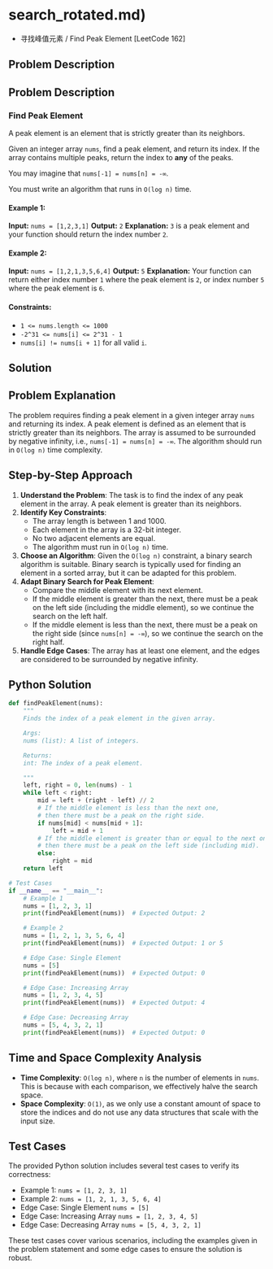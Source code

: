 # search_rotated.md)
- 寻找峰值元素 / Find Peak Element [LeetCode 162]

## Problem Description

## Problem Description

### Find Peak Element

A peak element is an element that is strictly greater than its neighbors.

Given an integer array `nums`, find a peak element, and return its index. If the array contains multiple peaks, return the index to **any** of the peaks.

You may imagine that `nums[-1] = nums[n] = -∞`.

You must write an algorithm that runs in `O(log n)` time.

#### Example 1:

**Input:** `nums = [1,2,3,1]`
**Output:** `2`
**Explanation:** `3` is a peak element and your function should return the index number `2`.

#### Example 2:

**Input:** `nums = [1,2,1,3,5,6,4]`
**Output:** `5`
**Explanation:** Your function can return either index number `1` where the peak element is `2`, or index number `5` where the peak element is `6`.

#### Constraints:

* `1 <= nums.length <= 1000`
* `-2^31 <= nums[i] <= 2^31 - 1`
* `nums[i] != nums[i + 1]` for all valid `i`.

## Solution

## Problem Explanation

The problem requires finding a peak element in a given integer array `nums` and returning its index. A peak element is defined as an element that is strictly greater than its neighbors. The array is assumed to be surrounded by negative infinity, i.e., `nums[-1] = nums[n] = -∞`. The algorithm should run in `O(log n)` time complexity.

## Step-by-Step Approach

1. **Understand the Problem**: The task is to find the index of any peak element in the array. A peak element is greater than its neighbors.
2. **Identify Key Constraints**:
   - The array length is between 1 and 1000.
   - Each element in the array is a 32-bit integer.
   - No two adjacent elements are equal.
   - The algorithm must run in `O(log n)` time.
3. **Choose an Algorithm**: Given the `O(log n)` constraint, a binary search algorithm is suitable. Binary search is typically used for finding an element in a sorted array, but it can be adapted for this problem.
4. **Adapt Binary Search for Peak Element**:
   - Compare the middle element with its next element.
   - If the middle element is greater than the next, there must be a peak on the left side (including the middle element), so we continue the search on the left half.
   - If the middle element is less than the next, there must be a peak on the right side (since `nums[n] = -∞`), so we continue the search on the right half.
5. **Handle Edge Cases**: The array has at least one element, and the edges are considered to be surrounded by negative infinity.

## Python Solution

```python
def findPeakElement(nums):
    """
    Finds the index of a peak element in the given array.

    Args:
    nums (list): A list of integers.

    Returns:
    int: The index of a peak element.

    """
    left, right = 0, len(nums) - 1
    while left < right:
        mid = left + (right - left) // 2
        # If the middle element is less than the next one, 
        # then there must be a peak on the right side.
        if nums[mid] < nums[mid + 1]:
            left = mid + 1
        # If the middle element is greater than or equal to the next one, 
        # then there must be a peak on the left side (including mid).
        else:
            right = mid
    return left

# Test Cases
if __name__ == "__main__":
    # Example 1
    nums = [1, 2, 3, 1]
    print(findPeakElement(nums))  # Expected Output: 2

    # Example 2
    nums = [1, 2, 1, 3, 5, 6, 4]
    print(findPeakElement(nums))  # Expected Output: 1 or 5

    # Edge Case: Single Element
    nums = [5]
    print(findPeakElement(nums))  # Expected Output: 0

    # Edge Case: Increasing Array
    nums = [1, 2, 3, 4, 5]
    print(findPeakElement(nums))  # Expected Output: 4

    # Edge Case: Decreasing Array
    nums = [5, 4, 3, 2, 1]
    print(findPeakElement(nums))  # Expected Output: 0
```

## Time and Space Complexity Analysis

- **Time Complexity**: `O(log n)`, where `n` is the number of elements in `nums`. This is because with each comparison, we effectively halve the search space.
- **Space Complexity**: `O(1)`, as we only use a constant amount of space to store the indices and do not use any data structures that scale with the input size.

## Test Cases

The provided Python solution includes several test cases to verify its correctness:
- Example 1: `nums = [1, 2, 3, 1]`
- Example 2: `nums = [1, 2, 1, 3, 5, 6, 4]`
- Edge Case: Single Element `nums = [5]`
- Edge Case: Increasing Array `nums = [1, 2, 3, 4, 5]`
- Edge Case: Decreasing Array `nums = [5, 4, 3, 2, 1]`

These test cases cover various scenarios, including the examples given in the problem statement and some edge cases to ensure the solution is robust.